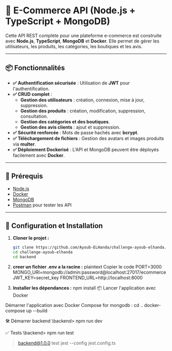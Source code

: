 # 🛒 E-Commerce API (Node.js + TypeScript + MongoDB)

Cette API REST complète pour une plateforme e-commerce est construite avec **Node.js**, **TypeScript**, **MongoDB** et **Docker**. Elle permet de gérer les utilisateurs, les produits, les catégories, les boutiques et les avis.

---

## 📦 Fonctionnalités

- **✅ Authentification sécurisée** : Utilisation de **JWT** pour l'authentification.
- **✅ CRUD complet** :
  - **Gestion des utilisateurs** : création, connexion, mise à jour, suppression.
  - **Gestion des produits** : création, modification, suppression, consultation.
  - **Gestion des catégories et des boutiques**.
  - **Gestion des avis clients** : ajout et suppression.
- **✅ Sécurité renforcée** : Mots de passe hachés avec **bcrypt**.
- **✅ Téléchargement de fichiers** : Gestion des avatars et images produits via **multer**.
- **✅ Déploiement Dockerisé** : L'API et MongoDB peuvent être déployés facilement avec **Docker**.

---

## 🚀 Prérequis

- [Node.js](https://nodejs.org/)
- [Docker](https://www.docker.com/)
- [MongoDB](https://www.mongodb.com/)
- [Postman](https://www.postman.com/) pour tester les API

---

## 🔧 Configuration et Installation

1. **Cloner le projet :**
   ```bash
   git clone https://github.com/Ayoub-ELHanda/challenge-ayoub-elhanda.git
   cd challenge-ayoub-elhanda
   cd backend
2. **creer un fichier .env  a la racine  :**
plaintext
Copier le code
PORT=3000
MONGO_URI=mongodb://admin:password@localhost:27017/ecommerce
JWT_KEY=secret_key
FRONTEND_URL=http://localhost:8000

3. **Installer les dépendances  :**
npm install
📦 Lancer l'application avec Docker
    
  Démarrer l'application avec Docker Compose  for mongodb :
    cd ..
    docker-compose up --build

🛠️ Démarrer backend 
\backend> npm run dev


✅ Tests 
\backend> npm run test

> backend@1.0.0 test
> jest --config jest.config.ts